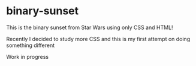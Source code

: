 # binary-sunset
This is the binary sunset from Star Wars using only CSS and HTML!

Recently I decided to study more CSS and this is my first attempt on doing something different

Work in progress
